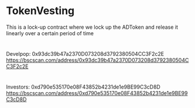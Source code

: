 # TokenVesting
This is a lock-up contract where we lock up the ADToken and release it linearly over a certain period of time
#
Develpop:
0x93dc39b47a2370D073208d3792380504CC3F2c2E
https://bscscan.com/address/0x93dc39b47a2370D073208d3792380504CC3F2c2E

#
Investors:
0xd790e535170e08F43852b4231de1e9BE99C3cD8D
https://bscscan.com/address/0xd790e535170e08F43852b4231de1e9BE99C3cD8D
